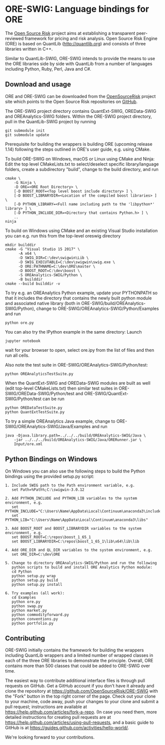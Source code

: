 
ORE-SWIG: Language bindings for ORE
===================================

The [Open Source Risk](http://opensourcerisk.org) project aims at
establishing a transparent peer-reviewed framework for pricing and risk
analysis. Open Source Risk Engine (ORE) is based on QuantLib
(<http://quantlib.org>) and consists of three libraries written in
C++.

Similar to QuantLib-SWIG, ORE-SWIG intends to provide the means
to use the ORE libraries side by side with QuantLib from a
number of languages including Python, Ruby, Perl, Java and C#. 

Download and usage
------------------

ORE and ORE-SWIG can be downloaded from the
[OpenSourceRisk](http://opensourcerisk.org) project site which points
to the Open Source Risk repositories on [GitHub](http://github.com/OpenSourceRisk).

The ORE-SWIG project directory contains QuantExt-SWIG, OREData-SWIG and
OREAnalytics-SWIG folders. Within the ORE-SWIG project directory, pull
in the QuantLib-SWIG project by running

	git submodule init
	git submodule update

Prerequisite for building the wrappers is building ORE (upcoming
release 1.14) following the steps outlined in ORE's user guide, e.g. using CMake.

To build ORE-SWIG on Windows, macOS or Linux using CMake and
Ninja: Edit the top level CMakeLists.txt to select/deselect
specific library/language folders, create a subdirectory "build",
change to the build directory, and run

	cmake \
		-G Ninja \
		-D ORE=<ORE Root Directory> \
		[-D BOOST_ROOT=<Top level boost include directory> ] \
		[-D BOOST_LIBRARYDIR=<Location of the compiled boost libraries> ] \ 
		[-D PYTHON_LIBRARY=<Full name including path to the 'libpython*' library> ]	\
		[-D PYTHON_INCLUDE_DIR=<Directory that contains Python.h> ] \
		..
	ninja


To build on Windows using CMake and an existing Visual Studio installation you can e.g. run
this from the top-level oreswig directory

	mkdir builddir
	cmake -G "Visual Studio 15 2017" \
	      -A x64 \
	      -D SWIG_DIR=C:\dev\swigwin\Lib \
	      -D SWIG_EXECUTABLE=C:\dev\swigwin\swig.exe \
	      -D ORE:PATHNAME=C:\dev\ORE\master \
	      -D BOOST_ROOT=C:\dev\boost \
	      -S OREAnalytics-SWIG/Python \
	      -B builddir
	cmake --build builddir -v

To try e.g. an OREAnalytics Python example, update your PYTHONPATH so
that it includes the directory that contains the newly built python module and
associated native library (both in
ORE-SWIG/build/OREAnalytics-SWIG/Python), change to
ORE-SWIG/OREAnalytics-SWIG/Python/Examples and run

	python ore.py

You can also try the IPython example in the same directory: Launch

	jupyter notebook

wait for your browser to open, select ore.ipy from the list of files
and then run all cells.

Also note the test suite in ORE-SWIG/OREAnalytics-SWIG/Python/test:

	python OREAnalyticsTestSuite.py

When the QuantExt-SWIG and OREData-SWIG modules are built as well (edit top-level CMakeLists.txt)
then similar test suites in ORE-SWIG/OREData-SWIG/Python/test and ORE-SWIG/QuantExt-SWIG/Python/test
can be run

	python OREDataTestSuite.py
	python QuantExtTestSuite.py

To try a simple OREAnalytics Java example, change to
ORE-SWIG/OREAnalytics-SWIG/Java/Examples and run 

	java -Djava.library.path=../../../build/OREAnalytics-SWIG/Java \
		-jar ../../../build/OREAnalytics-SWIG/Java/ORERunner.jar \
		Input/ore.xml


Python Bindings on Windows 
--------------------------

On Windows you can also use the following steps to build the Python
bindings using the provided setup.py script:

	1. Include SWIG path to the Path environment variable, e.g.
	   set Path=%Path%;C:\swigwin-3.0.12
   
	2. Add PYTHON_INCLUDE and PYTHON_LIB variables to the system environment, e.g. 
	   set PYTHON_INCLUDE="C:\Users\Name\AppData\Local\Continuum\anaconda3\include"
	   set PYTHON_LIB="C:\Users\Name\AppData\Local\Continuum\anaconda3\libs"
   
	3. Add BOOST_ROOT and BOOST_LIBRARYDIR variables to the system environment, e.g. 
	   set BOOST_ROOT=C:\repos\boost_1_65_1
	   set BOOST_LIBRARYDIR=C:\repos\boost_1_65_1\lib\x64\lib\lib
   
	4. Add ORE_DIR and QL_DIR variables to the system environment, e.g.
	   set ORE_DIR=C:\dev\ORE
   
	5. Change to directory OREAnalytics-SWIG/Python and run the following
	   python scripts to build and install ORE Analytics Python module:
	   cd Python
	   python setup.py wrap
	   python setup.py build
	   python setup.py install

	6. Try examples (all work):
	   cd Examples
	   python ore.py
	   python swap.py
	   python market.py
	   python commodityforward.py
	   python conventions.py
	   python portfolio.py

Contributing
------------

ORE-SWIG initially contains the framework for building the wrappers
including QuantLib wrappers and a limited number of wrapped classes in
each of the three ORE libraries to demonstrate the principle. Overall, ORE
contains more than 500 classes that could be added to ORE-SWIG over
time.

The easiest way to contribute additional interface files is through
pull requests on GitHub.  Get a GitHub account if you don't have it
already and clone the repository at
<https://github.com/OpenSourceRisk/ORE-SWIG> with the "Fork" button
in the top right corner of the page. Check out your clone to your
machine, code away, push your changes to your clone and submit a pull
request; instructions are available at
<https://help.github.com/articles/fork-a-repo>.  (In case you need
them, more detailed instructions for creating pull requests are at
<https://help.github.com/articles/using-pull-requests>, and a basic
guide to GitHub is at
<https://guides.github.com/activities/hello-world/>.

We're looking forward to your contributions.
